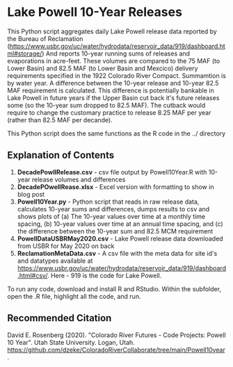 # Lake Powell 10-Year Releases

This Python script aggregates daily Lake Powell release data reported by the Bureau of Reclamation (https://www.usbr.gov/uc/water/hydrodata/reservoir_data/919/dashboard.html#storage/)
And reports 10-year running sums of releases and evaporations in acre-feet. These volumes are compared to the 75 MAF (to Lower Basin) and 82.5 MAF 
(to Lower Basin and Mexcico) delivery requirements specified in the 1922 Colorado River Compact. Summamtion is by water year. A difference between the
10-year release and 10-year 82.5 MAF requirement is calculated. This difference is potentially bankable in Lake Powell in future years
if the Upper Basin cut back it's future releases some (so the 10-year sum dropped to 82.5 MAF). The cutback would require
to change the customary practice to release 8.25 MAF per year (rather than 82.5 MAF per decande).

This Python script does the same functions as the R code in the ../ directory

## Explanation of Contents
1. **DecadePowllRelease.csv** - csv file output by Powell10Year.R with 10-year release volumes and differences
1. **DecadePOwellRease.xlsx** - Excel version with formatting to show in blog post
1. **Powell10Year.py** - Python script that reads in raw release data, calculates 10-year sums and differences, dumps results to csv and shows plots of 
         (a) The 10-year values over time at a monthly time spacing, (b) 10-year values over time at an annual time spacing, and
		 (c) the difference between the 10-year sum and 82.5 MCM requirement
1. **PowellDataUSBRMay2020.csv** - Lake Powell release data downloaded from USBR for May 2020 on back
1. **ReclamationMetaData.csv** - A csv file with the meta data for site id's and datatypes available at https://www.usbr.gov/uc/water/hydrodata/reservoir_data/919/dashboard.html#csv/. Here - 919 is the code for Lake Powell.

To run any code, download and install R and RStudio. Within the subfolder, open the .R file, highlight all the code, and run. 

## Recommended Citation
David E. Rosenberg (2020). "Colorado River Futures - Code Projects: Powell 10 Year". Utah State University. Logan, Utah. https://github.com/dzeke/ColoradoRiverCollaborate/tree/main/Powell10year.
